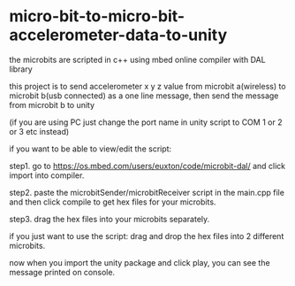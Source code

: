 # micro-bit-to-micro-bit-accelerometer-data-to-unity
the microbits are scripted in c++ using mbed online compiler with DAL library


this project is to send accelerometer x y z value from microbit a(wireless) to microbit b(usb connected) as a one line message, then send the message from microbit b to unity

(if you are using PC just change the port name in unity script to COM 1 or 2 or 3 etc instead)


if you want to be able to view/edit the script:

step1. go to https://os.mbed.com/users/euxton/code/microbit-dal/   and click import into compiler.

step2. paste the microbitSender/microbitReceiver script in the main.cpp file and then click compile to get hex files for your microbits.

step3. drag the hex files into your microbits separately.

if you just want to use the script:
drag and drop the hex files into 2 different microbits.


now when you import the unity package and click play, you can see the message printed on console.


